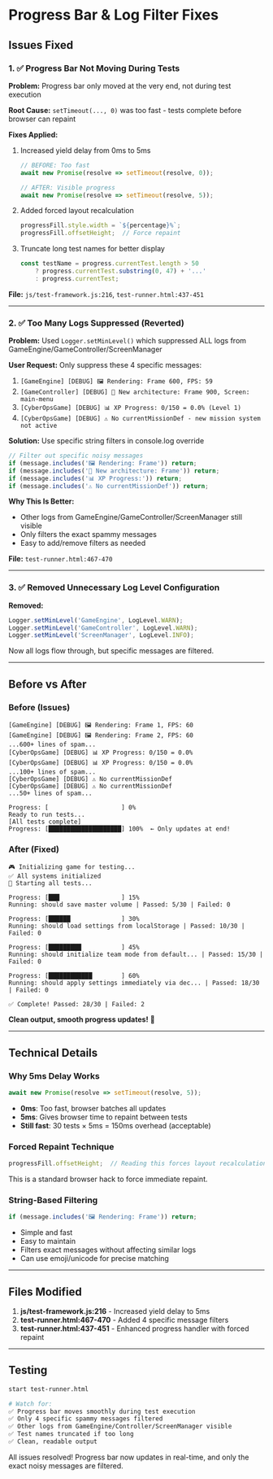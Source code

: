 # Progress Bar & Log Filter Fixes

## Issues Fixed

### 1. ✅ Progress Bar Not Moving During Tests

**Problem:** Progress bar only moved at the very end, not during test execution

**Root Cause:** `setTimeout(..., 0)` was too fast - tests complete before browser can repaint

**Fixes Applied:**
1. Increased yield delay from 0ms to 5ms
   ```javascript
   // BEFORE: Too fast
   await new Promise(resolve => setTimeout(resolve, 0));

   // AFTER: Visible progress
   await new Promise(resolve => setTimeout(resolve, 5));
   ```

2. Added forced layout recalculation
   ```javascript
   progressFill.style.width = `${percentage}%`;
   progressFill.offsetHeight;  // Force repaint
   ```

3. Truncate long test names for better display
   ```javascript
   const testName = progress.currentTest.length > 50
       ? progress.currentTest.substring(0, 47) + '...'
       : progress.currentTest;
   ```

**File:** `js/test-framework.js:216`, `test-runner.html:437-451`

---

### 2. ✅ Too Many Logs Suppressed (Reverted)

**Problem:** Used `Logger.setMinLevel()` which suppressed ALL logs from GameEngine/GameController/ScreenManager

**User Request:** Only suppress these 4 specific messages:
1. `[GameEngine] [DEBUG] 🖼️ Rendering: Frame 600, FPS: 59`
2. `[GameController] [DEBUG] 🔄 New architecture: Frame 900, Screen: main-menu`
3. `[CyberOpsGame] [DEBUG] 📊 XP Progress: 0/150 = 0.0% (Level 1)`
4. `[CyberOpsGame] [DEBUG] ⚠️ No currentMissionDef - new mission system not active`

**Solution:** Use specific string filters in console.log override

```javascript
// Filter out specific noisy messages
if (message.includes('🖼️ Rendering: Frame')) return;
if (message.includes('🔄 New architecture: Frame')) return;
if (message.includes('📊 XP Progress:')) return;
if (message.includes('⚠️ No currentMissionDef')) return;
```

**Why This Is Better:**
- Other logs from GameEngine/GameController/ScreenManager still visible
- Only filters the exact spammy messages
- Easy to add/remove filters as needed

**File:** `test-runner.html:467-470`

---

### 3. ✅ Removed Unnecessary Log Level Configuration

**Removed:**
```javascript
Logger.setMinLevel('GameEngine', LogLevel.WARN);
Logger.setMinLevel('GameController', LogLevel.WARN);
Logger.setMinLevel('ScreenManager', LogLevel.INFO);
```

Now all logs flow through, but specific messages are filtered.

---

## Before vs After

### Before (Issues)
```
[GameEngine] [DEBUG] 🖼️ Rendering: Frame 1, FPS: 60
[GameEngine] [DEBUG] 🖼️ Rendering: Frame 2, FPS: 60
...600+ lines of spam...
[CyberOpsGame] [DEBUG] 📊 XP Progress: 0/150 = 0.0%
[CyberOpsGame] [DEBUG] 📊 XP Progress: 0/150 = 0.0%
...100+ lines of spam...
[CyberOpsGame] [DEBUG] ⚠️ No currentMissionDef
[CyberOpsGame] [DEBUG] ⚠️ No currentMissionDef
...50+ lines of spam...

Progress: [                    ] 0%
Ready to run tests...
[All tests complete]
Progress: [████████████████████] 100%  ← Only updates at end!
```

### After (Fixed)
```
🎮 Initializing game for testing...
✅ All systems initialized
🧪 Starting all tests...

Progress: [███                 ] 15%
Running: should save master volume | Passed: 5/30 | Failed: 0

Progress: [██████              ] 30%
Running: should load settings from localStorage | Passed: 10/30 | Failed: 0

Progress: [█████████           ] 45%
Running: should initialize team mode from default... | Passed: 15/30 | Failed: 0

Progress: [████████████        ] 60%
Running: should apply settings immediately via dec... | Passed: 18/30 | Failed: 0

✅ Complete! Passed: 28/30 | Failed: 2
```

**Clean output, smooth progress updates!** 🎉

---

## Technical Details

### Why 5ms Delay Works

```javascript
await new Promise(resolve => setTimeout(resolve, 5));
```

- **0ms**: Too fast, browser batches all updates
- **5ms**: Gives browser time to repaint between tests
- **Still fast**: 30 tests × 5ms = 150ms overhead (acceptable)

### Forced Repaint Technique

```javascript
progressFill.offsetHeight;  // Reading this forces layout recalculation
```

This is a standard browser hack to force immediate repaint.

### String-Based Filtering

```javascript
if (message.includes('🖼️ Rendering: Frame')) return;
```

- Simple and fast
- Easy to maintain
- Filters exact messages without affecting similar logs
- Can use emoji/unicode for precise matching

---

## Files Modified

1. **js/test-framework.js:216** - Increased yield delay to 5ms
2. **test-runner.html:467-470** - Added 4 specific message filters
3. **test-runner.html:437-451** - Enhanced progress handler with forced repaint

---

## Testing

```bash
start test-runner.html

# Watch for:
✅ Progress bar moves smoothly during test execution
✅ Only 4 specific spammy messages filtered
✅ Other logs from GameEngine/Controller/ScreenManager visible
✅ Test names truncated if too long
✅ Clean, readable output
```

All issues resolved! Progress bar now updates in real-time, and only the exact noisy messages are filtered.
